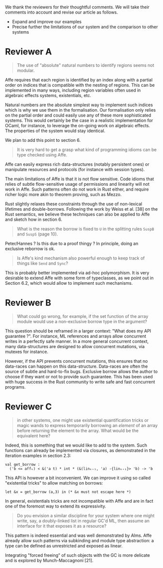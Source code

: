 We thank the reviewers for their thoughtful comments.
We will take their comments into account and revise our article as follows.
- Expand and improve our examples
- Precise further the limitations of our system and the comparison to other systems

# Reviewer A

> The use of "absolute" natural numbers to identify regions seems not modular.

Affe requires that each region is identified by an index along with a partial
order on indices that is compatible with the nesting of regions.
This can be implemented in many ways, including region variables
often used in algebraic effects systems, existentials, etc.

Natural numbers are the absolute simplest way to implement such indices
which is why
we use them in the formalisation. Our formalisation only relies on
the partial order and could easily use any of these
more sophisticated systems. This would certainly be the case in a 
realistic implementation for OCaml, for instance, to leverage
the on-going work on algebraic effects.
The properties of the system would stay identical.

We plan to add this point to section 6.

> It is very hard to get a grasp what kind of programming idioms can be type checked using Affe.

Affe can easily express rich data-structures (notably 
persistent ones) or manipulate resources and protocols (for instance with session types).

The main limitations of Affe is that it is not flow sensitive.
Code idioms that relies of subtle flow-sensitive usage of 
permissions and linearity will not work in Affe. Such patterns often
do not work in Rust either, and require richer logic more akin to theorem
proving, such as Mezzo.

Rust slightly relaxes these constraints through the use of non-lexical lifetimes
and double-borrows. 
Following the work by Weiss et al. [38] on the Rust semantics, we believe
these techniques can also be applied to Affe and 
sketch how in section 6.

> What is the reason the borrow is fixed to `U` in the splitting rules `SuspB` and `SuspS` (page 10).

Peter/Hannes ? Is this due to a proof thingy ? In principle, doing an exclusive reborrow is ok.

> Is Affe's kind mechanism also powerful enough to keep track of things like `Send` and `Sync`?

This is probably better implemented via ad-hoc polymorphism. It is very
desirable to extend Affe with some form of typeclasses, as we point out in
Section 6.2, which would allow to implement such mechanisms.

# Reviewer B

> What could go wrong, for example, if the set function of the array module would use a non-exclusive borrow type in the argument?

This question should be reframed in a larger context: "What does my API guarantee ?".
For instance, ML references and arrays allow concurrent writes in a perfectly
safe manner. In a more general concurrent context, 
many data-structures are designed to allow concurrent mutations, via mutexes for
instance. 

However, if the API prevents concurrent mutations, this ensures that no data-races
can happen on this data-structure. Data-races are often the source of subtle
and hard-to-fix bugs.
Exclusive borrow allows the author to choose if they want or not to provide
such guarantee. This has been used with huge success in the Rust community to 
write safe and fast concurrent programs.

# Reviewer C

> in other systems, one might use existential quantification tricks or magic wands to express temporarily borrowing an *element* of an array before returning the element to the array. What would be the equivalent here? 

Indeed, this is something that we would like to add to the system. 
Such functions can already be implemented via closures, 
as demonstrated in the iteration examples in section 2.3:

    val get_borrow :
      ('b <= affₖ) < &('a t) * int * (&(linₖ₊₁, 'a) -{linₖ₊₁}> 'b) -> 'b

This API is however a bit inconvenient. We can improve it using
so called "existential tricks" to allow matching on borrows:

    let &x = get_borrow (a,3) in (* &x must not escape here *)

In general, existentials tricks are not incompatible with Affe and are in fact
one of the foremost way to extend its expressivity.

> Do you envision a similar discipline for your system where one might write, say, a doubly-linked list in regular GC'd ML, then assume an interface for it that exposes it as a resource?

This pattern is indeed essential and was well demonstrated by Alms.
Affe already allow such patterns via subkinding and module type abstraction:
a type can be defined as unrestricted and exposed as linear.

Integrating "forced freeing" of such objects with the GC is more delicate
and is explored by Munch-Maccagnoni [21].
